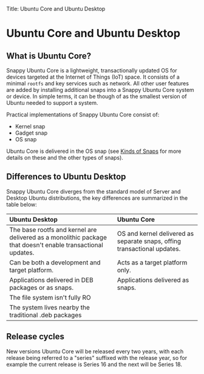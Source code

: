 Title: Ubuntu Core and Ubuntu Desktop
# Ubuntu Core and Ubuntu Desktop 

## What is Ubuntu Core?

Snappy Ubuntu Core is a lightweight, transactionally updated OS for devices targeted at the Internet of Things (IoT) space. It consists of a minimal `rootfs` and key services such as network. All other user features are added by installing additional snaps into a Snappy Ubuntu Core system or device. In simple terms, it can be though of as the smallest version of Ubuntu needed to support a system.

Practical implementations of Snappy Ubuntu Core consist of:

- Kernel snap
- Gadget snap
- OS snap  

Ubuntu Core is delivered in the OS snap (see [Kinds of Snaps](kinds_of_snaps.md "Kinds of Snaps") for more details on these and the other types of snaps). 

## Differences to Ubuntu Desktop

Snappy Ubuntu Core diverges from the standard model of Server and Desktop Ubuntu distributions, the key differences are summarized in the table below:

Ubuntu Desktop | Ubuntu Core
:---- | :----
The base rootfs and kernel are delivered as a monolithic package that doesn't enable transactional updates. | OS and kernel delivered as separate snaps, offing transactional updates.
Can be both a development and target platform. | Acts as a target platform only.
Applications delivered in DEB packages or as snaps. | Applications delivered as snaps.
The file system isn't fully RO | 
The system lives nearby the traditional .deb packages |

 
## Release cycles

New versions Ubuntu Core will be released every two years, with each release being referred to a "series" suffixed with the release year, so for example the current release is Series 16 and the next will be Series 18. 

